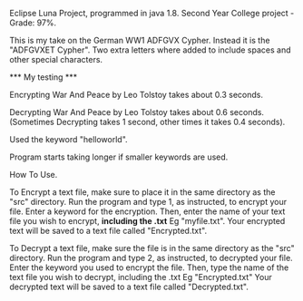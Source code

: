 Eclipse Luna Project, programmed in java 1.8. Second Year College project - Grade: 97%.

This is my take on the German WW1 ADFGVX Cypher. Instead it is the "ADFGVXET Cypher". 
Two extra letters where added to include spaces and other special characters.

 *** My testing ***

Encrypting War And Peace by Leo Tolstoy takes about 0.3 seconds.

Decrypting War And Peace by Leo Tolstoy takes about 0.6 seconds. 
(Sometimes Decrypting takes 1 second, other times it takes 0.4 seconds).

Used the keyword "helloworld".

Program starts taking longer if smaller keywords are used.

How To Use.

To Encrypt a text file, make sure to place it in the same directory as the "src" directory.
Run the program and type 1, as instructed, to encrypt your file.
Enter a keyword for the encryption.
Then, enter the name of your text file you wish to encrypt, **including the .txt** Eg "myfile.txt".
Your encrypted text will be saved to a text file called "Encrypted.txt".

To Decrypt a text file, make sure the file is in the same directory as the "src" directory.
Run the program and type 2, as instructed, to decrypted your file.
Enter the keyword you used to encrypt the file.
Then, type the name of the text file you wish to decrypt, including the .txt Eg "Encrypted.txt"
Your decrypted text will be saved to a text file called "Decrypted.txt". 
